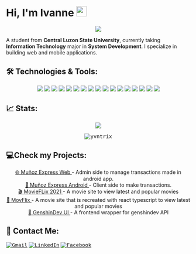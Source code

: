 
# Hi, I'm Ivanne <img src="https://media.giphy.com/media/hvRJCLFzcasrR4ia7z/giphy.gif" width="28">

<p align='center'>
  <img src='https://readme-typing-svg.herokuapp.com?size=22&color=CA4245&center=true&height=45&lines=Frontend+Developer;Always+Learning+New+Things;Nice+to+meet+you+!+%3A)'/>
</p>

<p> A student from <b>Central Luzon State University</b>, currently taking <b>Information Technology</b> major in <b>System Development</b>. I specialize in building web and mobile applications.
</p>

## 🛠 Technologies & Tools:
<p align='center'> 
 <kbd> <img  src='https://img.shields.io/badge/html5-%23E34F26.svg?style=for-the-badge&logo=html5&logoColor=white'/></kbd>
 <kbd> <img src='https://img.shields.io/badge/css3-%231572B6.svg?style=for-the-badge&logo=css3&logoColor=white'/></kbd>
 <kbd> <img src='https://img.shields.io/badge/javascript-%23323330.svg?style=for-the-badge&logo=javascript&logoColor=%23F7DF1E'/></kbd>
 <kbd> <img src='https://img.shields.io/badge/java-%23ED8B00.svg?style=for-the-badge&logo=java&logoColor=white'/></kbd>
 <kbd> <img src='https://img.shields.io/badge/php-%23777BB4.svg?style=for-the-badge&logo=php&logoColor=white'/></kbd>
 <kbd> <img src='https://img.shields.io/badge/typescript-%23007ACC.svg?style=for-the-badge&logo=typescript&logoColor=white'/></kbd>
 <kbd> <img src='https://img.shields.io/badge/Android%20Studio-3DDC84.svg?style=for-the-badge&logo=android-studio&logoColor=white'/></kbd>
 <kbd> <img src='https://img.shields.io/badge/Visual%20Studio%20Code-0078d7.svg?style=for-the-badge&logo=visual-studio-code&logoColor=white'/></kbd>
 <kbd> <img src='https://img.shields.io/badge/bootstrap-%23563D7C.svg?style=for-the-badge&logo=bootstrap&logoColor=white'/></kbd>
 <kbd> <img src='https://img.shields.io/badge/jquery-%230769AD.svg?style=for-the-badge&logo=jquery&logoColor=white'/></kbd>
 <kbd> <img src='https://img.shields.io/badge/angular.js-%23E23237.svg?style=for-the-badge&logo=angularjs&logoColor=white'/></kbd>
 <kbd> <img src='https://img.shields.io/badge/react-%2320232a.svg?style=for-the-badge&logo=react&logoColor=%2361DAFB'/></kbd>
 <kbd> <img src='https://img.shields.io/badge/React_Router-CA4245?style=for-the-badge&logo=react-router&logoColor=white'/></kbd>
 <kbd> <img src='https://img.shields.io/badge/Firebase-039BE5?style=for-the-badge&logo=Firebase&logoColor=white)'/></kbd>
 <kbd> <img src='https://img.shields.io/badge/mysql-%2300f.svg?style=for-the-badge&logo=mysql&logoColor=white'/></kbd>
 <kbd> <img src='https://img.shields.io/badge/netlify-%23000000.svg?style=for-the-badge&logo=netlify&logoColor=#00C7B7'/></kbd>
 <kbd> <img src='https://img.shields.io/badge/adobe%20photoshop-%2331A8FF.svg?style=for-the-badge&logo=adobe%20photoshop&logoColor=white'/></kbd>
</p>

## 📈 Stats:
<p align='center'>
  <kbd><img src='https://github-readme-stats.vercel.app/api/top-langs/?username=yvntrix&layout=compact&theme=dracula'/></kbd>
</p>
<p align="center" >
  <kbd><img align="center" src="https://github-readme-streak-stats.herokuapp.com/?user=yvntrix&theme=dracula" alt="yvntrix" /></kbd>
</p>


## 💻Check my Projects:
<p align="center" >
  <a target="_blank" href="https://github.com/Yvntrix/MunozExpress_Web">
    🌐 Muñoz Express Web
  </a><span>- Admin side to manage transactions made in android app.</span>
  <br />
  <a target="_blank" href="https://github.com/Yvntrix/MunozExpress_Android">
    📱 Muñoz Express Android
  </a><span>- Client side to make transactions.</span>
  <br />
  <a target="_blank" href="https://github.com/Yvntrix/MovieFlix-2021">
   🎬 MovieFLix 2021
  </a><span>- A movie site to view latest and popular movies</span>
  <br />
  <a target="_blank" href="https://github.com/Yvntrix/MovFlix">
   🍿 MovFlix
  </a><span>- A movie site that is recreated with react typescript to view latest and popular movies</span>
   <br />
    <a target="_blank" href="https://github.com/Yvntrix/MovFlix">
   🌟 GenshinDev UI
  </a><span>- A frontend wrapper for genshindev API </span>
</p>

## 💌 Contact Me: 
<kbd>[![Gmail](https://img.shields.io/badge/Gmail-D14836?style=for-the-badge&logo=gmail&logoColor=white)](mailto:ivannerencel28@gmail.com)</kbd>
<kbd>[![LinkedIn](https://img.shields.io/badge/LinkedIn-0077B5?style=for-the-badge&logo=linkedin&logoColor=white)](https://www.linkedin.com/in/yvntrix/)</kbd>
<kbd>[![Facebook](https://img.shields.io/badge/Facebook-%231877F2.svg?style=for-the-badge&logo=Facebook&logoColor=white)](https://www.facebook.com/yvntrix/)</kbd>
